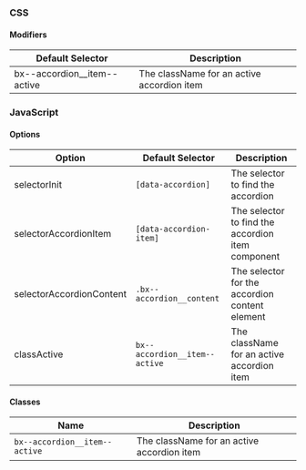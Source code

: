 ### CSS 

#### Modifiers

| Default Selector | Description         |
|-----------------------|---------------------------------------------------------|
| bx--accordion__item--active  | The className for an active accordion item |

### JavaScript

#### Options

| Option        | Default Selector      | Description                                             |
|---------------|-----------------------|---------------------------------------------------------|
| selectorInit  | `[data-accordion]`      | The selector to find the accordion                |
| selectorAccordionItem | `[data-accordion-item]` | The selector to find the accordion item component |
| selectorAccordionContent | `.bx--accordion__content` | The selector for the accordion content element |
| classActive | `bx--accordion__item--active` | The className for an active accordion item |

#### Classes

|Name      | Description                                             |
|-----------------------|---------------------------------------------------------|
| `bx--accordion__item--active` | The className for an active accordion item |
